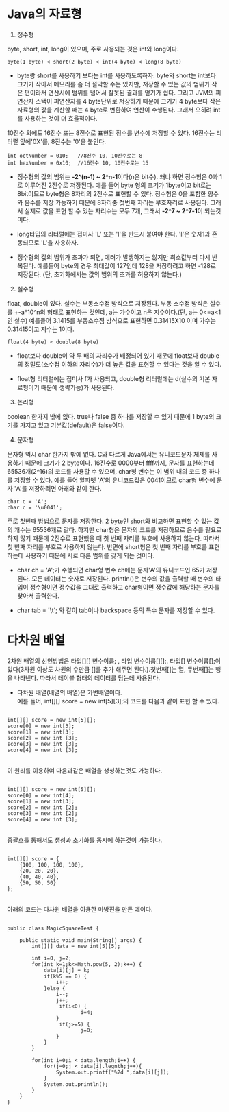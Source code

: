 # Java의 자료형
1.  정수형

byte, short, int, long이 있으며, 주로 사용되는 것은 int와 long이다.

    byte(1 byte) < short(2 byte) < int(4 byte) < long(8 byte)

* byte랑 short를 사용하기 보다는 int를 사용하도록하자. byte와 short는 int보다 크기가 작아서 메모리를 좀 더 절약할 수는 있지만, 저장할 수 있는 값의 범위가 작은 편이라서 연산시에 범위를 넘어서 잘못된 결과를 얻기가 쉽다. 그리고 JVM의 피연산자 스택이 피연산자를 4 byte단위로 저장하기 때문에 크기가 4 byte보다 작은 자료형의 값을 계산할 때는 4 byte로 변환하여 연산이 수행된다. 그래서 오히려 int를 사용하는 것이 더 효율적이다.

10진수 외에도 16진수 또는 8진수로 표현된 정수를 변수에 저장할 수 있다. 16진수는 리터럴 앞에'0X'를, 8진수는 '0'을 붙인다.   

    int octNumber = 010;   //8진수 10, 10진수로는 8
    int hexNumber = 0x10;  //16진수 10, 10진수로는 16

* 정수형의 값의 범위는 **-2^(n-1) ~ 2^n-1**이다(n은 bit수). 왜냐 하면 정수형은 0과 1로 이루어진 2진수로 저장된다. 예를 들어 byte 형의 크기가 1byte이고 bit로는 8bit이므로 byte형은 8자리의 2진수로 표현할 수 있다. 정수형은 0을 포함한 양수와 음수를 저장 가능하기 때문에 8자리중 첫번째 자리는 부호자리로 사용된다. 그래서 실제로 값을 표현 할 수 있는 자리수는 모두 7개, 그래서 **-2^7 ~ 2^7-1**이 되는것이다.   

* long타입의 리터럴에는 접미사 'L' 또는 'l'을 반드시 붙여야 한다. 'l'은 숫자1과 혼동되므로 'L'을 사용하자.

* 정수형의 값의 범위가 초과가 되면, 에러가 발생하지는 않지만 최소값부터 다시 반복된다. 예를들어 byte의 경우 최대값이 127인데 128을 저장하려고 하면 -128로 저장된다. (단, 초기화에서는 값의 범위의 초과를 허용하지 않는다.)

2. 실수형

float, double이 있다. 실수는 부동소수점 방식으로 저장된다. 부동 소수점 방식은 실수를 +-a*10^n의 형태로 표현하는 것인데, a는 가수이고 n은 지수이다.(단, a는 0<=a<1인 실수) 예를들어 3.1415를 부동소수점 방식으로 표현하면 0.31415X10 이며 가수는 0.31415이고 지수는 1이다.

    float(4 byte) < double(8 byte)

* float보다 double이 약 두 배의 자리수가 배정되어 있기 때문에 float보다 double의 정밀도(소수점 이하의 자리수)가 더 높은 값을 표현할 수 있다는 것을 알 수 있다.

* float형 리터럴에는 접미사 f가 사용되고, double형 리터럴에는 d(실수의 기본 자료형이기 때문에 생략가능)가 사용된다.

3. 논리형

boolean 한가지 밖에 없다. true나 false 중 하나를 저장할 수 있기 때문에 1 byte의 크기를 가지고 있고 기본값(default)은 false이다.

4. 문자형

문자형 역시 char 한가지 밖에 없다. C와 다르게 Java에서는 유니코드문자 체제를 사용하기 때문에 크기가 2 byte이다. 16진수로 0000부터 ffff까지, 문자를 표현하는데 65536개(2^16)의 코드를 사용할 수 있으며, char형 변수는 이 범위 내의 코드 중 하나를 저장할 수 있다. 예를 들어 알파벳 'A'의 유니코드값은 0041이므로 char형 변수에 문자 'A'를 저장하려면 아래와 같이 한다.

    char c = 'A';
    char c = '\u0041';

주로 첫번째 방법으로 문자를 저장한다. 2 byte인 short와 비교하면 표현할 수 있는 값의 개수는 65536개로 같다. 하지만 char형은 문자의 코드를 저장하므로 음수를 필요로 하지 않기 때문에 2진수로 표현했을 때 첫 번째 자리를 부호에 사용하지 않는다. 따라서 첫 번째 자리를 부호로 사용하지 않는다. 반면에 short형은 첫 번째 자리를 부호를 표현하는데 사용하기 때문에 서로 다른 범위를 갖게 되는 것이다.

* char ch = 'A';가 수행되면 char형 변수 ch에는 문자'A'의 유니코드인 65가 저장된다. 모든 데이터는 숫자로 저장된다. println()은 변수의 값을 출력할 때 변수의 타입이 정수형이면 정수값을 그대로 출력하고 char형이면 정수값에 해당하는 문자를 찾아서 출력한다.

* char tab = '\t'; 와 같이 tab이나 backspace 등의 특수 문자를 저장할 수 있다.

# 다차원 배열
2차원 배열의 선언방법은 타입[][] 변수이름; , 타입 변수이름[][];, 타입[] 변수이름[];이 있다(3차원 이상도 차원의 수만큼 []를 추가 해주면 된다.).첫번째[]는 열, 두번째[]는 행을 나타낸다. 따라서 테이블 형태의 데이터를 담는데 사용된다.

* 다차원 배열(배열의 배열)은 가변배열이다.   
예를 들어, int[][] score = new int[5][3];의 코드를 다음과 같이 표현 할 수 있다.

<pre>
<code>
int[][] score = new int[5][];
score[0] = new int[3];
score[1] = new int[3];
score[2] = new int [3];
score[3] = new int [3];
score[4] = new int [3];
</code>
</pre>

이 원리를 이용하여 다음과같은 배열을 생성하는것도 가능하다.
<pre>
<code>
int[][] score = new int[5][];
score[0] = new int[4];
score[1] = new int[3];
score[2] = new int [2];
score[3] = new int [2];
score[4] = new int [3];
</code>
</pre>
중괄호를 통해서도 생성과 초기화를 동시에 하는것이 가능하다.
<pre>
<code>
int[][] score = {
    {100, 100, 100, 100},
    {20, 20, 20},
    {40, 40, 40},
    {50, 50, 50}
};
</code>
</pre>

아래의 코드는 다차원 배열을 이용한 마방진을 만든 예이다.

<pre>
<code>
public class MagicSquareTest {

	public static void main(String[] args) {
		int[][] data = new int[5][5];
		
		int i=0, j=2;
		for(int k=1;k<=Math.pow(5, 2);k++) {
			data[i][j] = k;
			if(k%5 == 0) {
				i++;
			}else {
				i--;
				j++;
				 if(i<0) {
						i=4;
				}
				 if(j>=5) {
						j=0;
				}
			}
		}
				
		for(int i=0;i < data.length;i++) {
			for(j=0;j < data[i].legnth;j++){
				System.out.printf("%2d ",data[i][j]);
			}
			System.out.println();
		}
	}
}
</code>
</pre>
